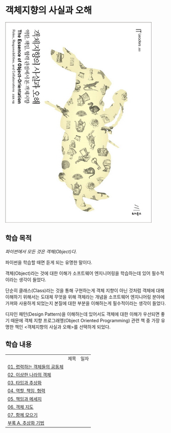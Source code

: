 # 객체지향의 사실과 오해

<img src="./images/00/main.jpeg" />

## 학습 목적

_파이썬에서 모든 것은 객체(Object)다._

파이썬을 학습할 때면 듣게 되는 유명한 말이다.

객체(Object)라는 것에 대한 이해가 소프트웨어 엔지니어링을 학습하는데 있어 필수적이라는 생각이 들었다.

단순히 클래스(Class)라는 것을 통해 구현하는게 객체 지향이 아닌 것처럼 객체에 대해 이해하기 위해서는 도대체 무엇을 위해 객체라는 개념을 소프트웨어 엔지니어링 분야에 가져와 사용하게 되었는지 본질에 대한 부분을 이해하는게 필수적이라는 생각이 들었다.

디자인 패턴(Design Pattern)을 이해하는데 있어서도 객체에 대한 이해가 우선되면 좋기 때문에 객체 지향 프로그래멩(Object Oriented Programming) 관련 책 중 가장 유명한 책인 <객체지향의 사실과 오해>를 선택하게 되었다.

## 학습 내용

<table>
    <th>
        <td> 제목 </td>
        <td> 일자 </td>
    </th>
    <tr>
        <td> <a href=""> 01. 렵력하는 객체들의 공동체 </a> </td>
        <td> </td>
    </tr>
    <tr>
        <td> <a href=""> 02. 이상한 나라의 객체 </a> </td>
        <td> </td>
    </tr>
    <tr>
        <td> <a href=""> 03. 타입과 추상화 </a> </td>
        <td> </td>
    </tr>
    <tr>
        <td> <a href=""> 04. 역할, 책임, 협력 </a> </td>
        <td> </td>
    </tr>
    <tr>
        <td> <a href=""> 05. 책임과 메세지 </a> </td>
        <td> </td>
    </tr>
    <tr>
        <td> <a href=""> 06. 객체 지도 </a> </td>
        <td> </td>
    </tr>
    <tr>
        <td> <a href=""> 07. 함께 모으기 </a> </td>
        <td> </td>
    </tr>
    <tr>
        <td> <a href=""> 부록 A. 추상화 기법 </a> </td>
        <td> </td>
    </tr>

</table>

